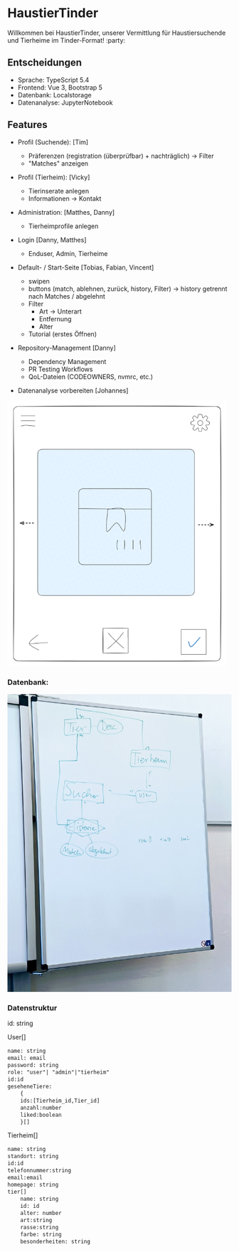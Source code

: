# HaustierTinder

Willkommen bei HaustierTinder, unserer Vermittlung für Haustiersuchende und Tierheime im Tinder-Format! :party:

## Entscheidungen
* Sprache: TypeScript 5.4
* Frontend: Vue 3, Bootstrap 5
* Datenbank: Localstorage
* Datenanalyse: JupyterNotebook

## Features
* Profil (Suchende): [Tim]
    - Präferenzen (registration (überprüfbar) + nachträglich) 
        -> Filter
    - "Matches" anzeigen
* Profil (Tierheim): [Vicky]
    - Tierinserate anlegen
    - Informationen -> Kontakt

* Administration: [Matthes, Danny]
    - Tierheimprofile anlegen
 
* Login [Danny, Matthes]
    - Enduser, Admin, Tierheime

* Default- / Start-Seite [Tobias, Fabian, Vincent]
    - swipen
    - buttons (match, ablehnen, zurück, history, Filter)
      -> history getrennt nach Matches / abgelehnt 
    - Filter
        * Art -> Unterart
        * Entfernung
        * Alter
    - Tutorial (erstes Öffnen)
 
* Repository-Management [Danny]
    - Dependency Management
    - PR Testing Workflows
    - QoL-Dateien (CODEOWNERS, nvmrc, etc.)
 
* Datenanalyse vorbereiten [Johannes]

![](assets/mockup.png)

### Datenbank:
![](assets/datenbank.jpg)

### Datenstruktur

id: string

User[]

    name: string
    email: email
    password: string
    role: "user"| "admin"|"tierheim"
    id:id
    geseheneTiere:
        {
        ids:[Tierheim_id,Tier_id]
        anzahl:number
        liked:boolean
        }[]

Tierheim[]

    name: string
    standort: string
    id:id
    telefonnummer:string
    email:email
    homepage: string
    tier[]
        name: string
        id: id
        alter: number
        art:string
        rasse:string
        farbe: string
        besonderheiten: string
